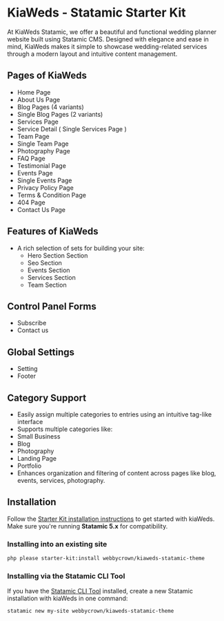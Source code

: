 # KiaWeds - Statamic Starter Kit

At KiaWeds Statamic, we offer a beautiful and functional wedding planner website built using Statamic CMS. Designed with elegance and ease in mind, KiaWeds makes it simple to showcase wedding-related services through a modern layout and intuitive content management.

## Pages of KiaWeds

- Home Page
- About Us Page
- Blog Pages (4 variants)
- Single Blog Pages (2 variants)
- Services Page
- Service Detail ( Single Services Page )
- Team Page
- Single Team Page
- Photography Page
- FAQ Page
- Testimonial Page
- Events Page
- Single Events Page
- Privacy Policy Page
- Terms & Condition Page
- 404 Page
- Contact Us Page

## Features of KiaWeds

- A rich selection of sets for building your site:
  - Hero Section Section
  - Seo Section
  - Events Section
  - Services Section
  - Team Section

## Control Panel Forms

  - Subscribe
  - Contact us

## Global Settings

  - Setting
  - Footer

## Category Support

- Easily assign multiple categories to entries using an intuitive tag-like interface
- Supports multiple categories like:
- Small Business
- Blog
- Photography
- Landing Page
- Portfolio
- Enhances organization and filtering of content across pages like blog, events, services, photography.

## Installation

Follow the [Starter Kit installation instructions](https://statamic.dev/starter-kits/installing-a-starter-kit) to get started with kiaWeds.
Make sure you're running **Statamic 5.x** for compatibility.

### Installing into an existing site

```bash
php please starter-kit:install webbycrown/kiaweds-statamic-theme
```

### Installing via the Statamic CLI Tool

If you have the [Statamic CLI Tool](https://github.com/statamic/cli) installed, create a new Statamic installation with kiaWeds in one command:

```bash
statamic new my-site webbycrown/kiaweds-statamic-theme